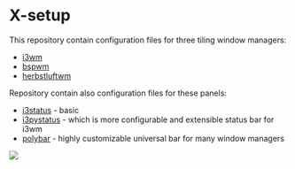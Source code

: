 # X-setup
This repository contain configuration files for three tiling window managers:

- <a href="https://i3wm.org/">i3wm</a>
- <a href="https://github.com/baskerville/bspwm">bspwm</a>
- <a href="https://herbstluftwm.org/">herbstluftwm</a>

Repository contain also configuration files for these panels:

- <a href="https://i3wm.org/i3status/manpage.html">i3status</a> - basic
- <a href="https://github.com/enkore/i3pystatus">i3pystatus</a> - which is more configurable and extensible status bar for i3wm
- <a href="https://github.com/polybar/polybar">polybar</a> - highly customizable universal bar for many window managers


<img src="/https://github.com/Wallkerock/X-setup/.pics/2019-11-12-192820_1920x1080_scrot.png">